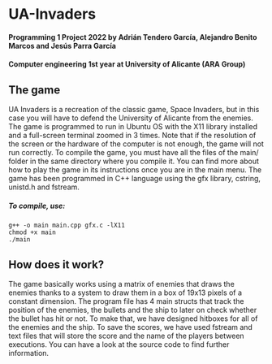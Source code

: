 # UA-Invaders
#### Programming 1 Project 2022 by Adrián Tendero García, Alejandro Benito Marcos and Jesús Parra García
#### Computer engineering 1st year at University of Alicante (ARA Group)

## The game


   UA Invaders is a recreation of the classic game, Space Invaders, but in this case you will have to defend the University of Alicante from the enemies.
The game is programmed to run in Ubuntu OS with the X11 library installed and a full-screen terminal zoomed in 3 times.
Note that if the resolution of the screen or the hardware of the computer is not enough, the game will not run correctly.
To compile the game, you must have all the files of the main/ folder in the same directory where you compile it.
You can find more about how to play the game in its instructions once you are in the main menu.
The game has been programmed in C++ language using the gfx library, cstring, unistd.h and fstream.


##### To compile, use:
```
g++ -o main main.cpp gfx.c -lX11
chmod +x main
./main
```

## How does it work?
  The game basically works using a matrix of enemies that draws the enemies thanks to a system to draw them in a box of 19x13 pixels of a constant dimension.
  The program file has 4 main structs that track the position of the enemies, the bullets and the ship to later on check whether the bullet has hit or not.
  To make that, we have designed hitboxes for all of the enemies and the ship.
  To save the scores, we have used fstream and text files that will store the score and the name of the players between executions. 
  You can have a look at the source code to find further information.

